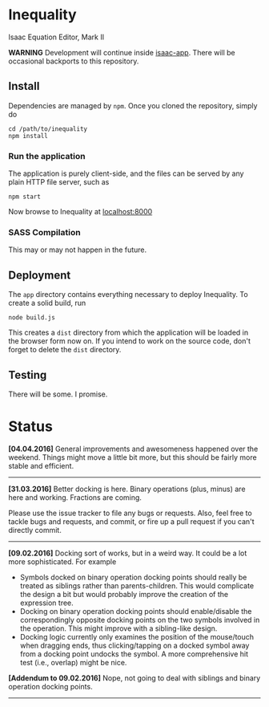# Inequality
Isaac Equation Editor, Mark II

**WARNING** Development will continue inside [isaac-app][1]. There will be
occasional backports to this repository.

## Install
Dependencies are managed by `npm`. Once you cloned the repository, simply do

    cd /path/to/inequality
	npm install

### Run the application
The application is purely client-side, and the files can be served by any plain
HTTP file server, such as

    npm start

Now browse to Inequality at [localhost:8000](http://localhost:8000/)

### SASS Compilation
This may or may not happen in the future.

## Deployment

The `app` directory contains everything necessary to deploy Inequality. To
create a solid build, run

    node build.js

This creates a `dist` directory from which the application will be loaded in the
browser form now on. If you intend to work on the source code, don't forget to
delete the `dist` directory.

## Testing
There will be some. I promise.

# Status

**[04.04.2016]** General improvements and awesomeness happened over the
weekend. Things might move a little bit more, but this should be fairly more
stable and efficient.

---

**[31.03.2016]** Better docking is here. Binary operations (plus, minus) are
here and working. Fractions are coming.

Please use the issue tracker to file any bugs or requests. Also, feel free to
tackle bugs and requests, and commit, or fire up a pull request if you can't
directly commit.

---

**[09.02.2016]** Docking sort of works, but in a weird way. It could be a lot
more sophisticated. For example

- Symbols docked on binary operation docking points should really be treated
  as siblings rather than parents-children. This would complicate the design a
  bit but would probably improve the creation of the expression tree.
- Docking on binary operation docking points should enable/disable the
  correspondingly opposite docking points on the two symbols involved in the
  operation. This might improve with a sibling-like design.
- Docking logic currently only examines the position of the mouse/touch when
  dragging ends, thus clicking/tapping on a docked symbol away from a docking
  point undocks the symbol. A more comprehensive hit test (i.e., overlap) might
  be nice.

**[Addendum to 09.02.2016]** Nope, not going to deal with siblings and binary
operation docking points.

---

[1]: https://github.com/ucam-cl-dtg/isaac-app
